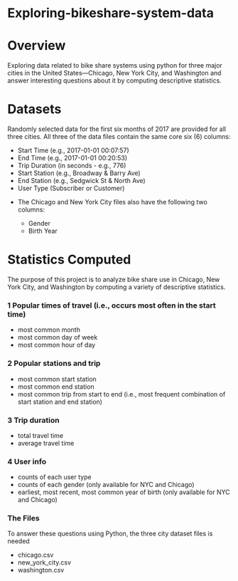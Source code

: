 # Exploring-bikeshare-system-data
# Overview
Exploring data related to bike share systems using python for three major cities in the United States—Chicago, New York City, and Washington and answer interesting questions about it by computing descriptive statistics.
# Datasets
Randomly selected data for the first six months of 2017 are provided for all three cities. All three of the data files contain the same core six (6) columns:

  - Start Time (e.g., 2017-01-01 00:07:57)
  - End Time (e.g., 2017-01-01 00:20:53)
  - Trip Duration (in seconds - e.g., 776)
  - Start Station (e.g., Broadway & Barry Ave)
  - End Station (e.g., Sedgwick St & North Ave)
  - User Type (Subscriber or Customer)
* The Chicago and New York City files also have the following two columns:

  - Gender
  - Birth Year

# Statistics Computed  
The purpose of this project is to analyze bike share use in Chicago, New York City, and Washington by computing a variety of descriptive statistics.
### 1 Popular times of travel (i.e., occurs most often in the start time)

  * most common month
  * most common day of week
  * most common hour of day
### 2 Popular stations and trip

  * most common start station
  * most common end station
  * most common trip from start to end (i.e., most frequent combination of start station and end station)
### 3 Trip duration

  * total travel time
  * average travel time
### 4 User info

  * counts of each user type
  * counts of each gender (only available for NYC and Chicago)
  * earliest, most recent, most common year of birth (only available for NYC and Chicago)

### The Files
To answer these questions using Python, the three city dataset files is needed

 * chicago.csv
 * new_york_city.csv
 * washington.csv
